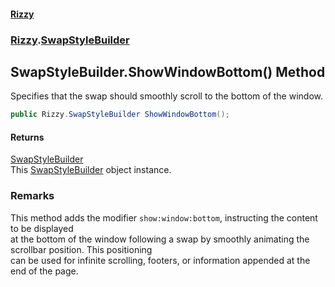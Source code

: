 #### [Rizzy](index.md 'index')
### [Rizzy](Rizzy.md 'Rizzy').[SwapStyleBuilder](Rizzy.SwapStyleBuilder.md 'Rizzy.SwapStyleBuilder')

## SwapStyleBuilder.ShowWindowBottom() Method

Specifies that the swap should smoothly scroll to the bottom of the window.

```csharp
public Rizzy.SwapStyleBuilder ShowWindowBottom();
```

#### Returns
[SwapStyleBuilder](Rizzy.SwapStyleBuilder.md 'Rizzy.SwapStyleBuilder')  
This [SwapStyleBuilder](Rizzy.SwapStyleBuilder.md 'Rizzy.SwapStyleBuilder') object instance.

### Remarks
This method adds the modifier `show:window:bottom`, instructing the content to be displayed  
at the bottom of the window following a swap by smoothly animating the scrollbar position. This positioning  
can be used for infinite scrolling, footers, or information appended at the end of the page.